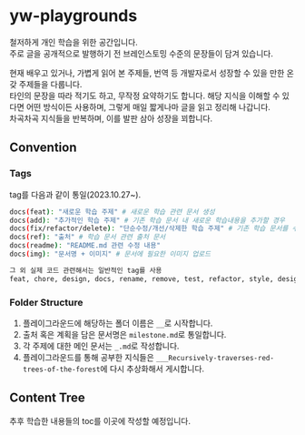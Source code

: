 # yw-playgrounds

철저하게 개인 학습을 위한 공간입니다.<br>
주로 글을 공개적으로 발행하기 전 브레인스토밍 수준의 문장들이 담겨 있습니다.<br>

현재 배우고 있거나, 가볍게 읽어 본 주제들, 번역 등 개발자로서 성장할 수 있을 만한 온갖 주제들을 다룹니다.</br>
타인의 문장을 따라 적기도 하고, 무작정 요약하기도 합니다. 해당 지식을 이해할 수 있다면 어떤 방식이든 사용하며, 그렇게 매일 짧게나마 글을 읽고 정리해 나갑니다.<br>
차곡차곡 지식들을 반복하며, 이를 발판 삼아 성장을 꾀합니다.

## Convention

### Tags

tag를 다음과 같이 통일(2023.10.27~).

```bash
docs(feat): "새로운 학습 주제" # 새로운 학습 관련 문서 생성
docs(add): "추가적인 학습 주제" # 기존 학습 문서 내 새로운 학습내용을 추가할 경우
docs(fix/refactor/delete): "단순수정/개선/삭제한 학습 주제" # 기존 학습 문서를 수정하는 경우 (수정/개선/삭제)
docs(ref): "출처" # 학습 문서 관련 출처 문서
docs(readme): "README.md 관련 수정 내용"
docs(img): "문서명 + 이미지" # 문서에 필요한 이미지 업로드

그 외 실제 코드 관련해서는 일반적인 tag를 사용
feat, chore, design, docs, rename, remove, test, refactor, style, design, ...
```

### Folder Structure

1. 플레이그라운드에 해당하는 폴더 이름은 `__`로 시작합니다.
2. 출처 혹은 계획을 담은 문서명은 `milestone.md`로 통일합니다.
3. 각 주제에 대한 메인 문서는 `_.md`로 작성합니다.
4. 플레이그라운드를 통해 공부한 지식들은 `___Recursively-traverses-red-trees-of-the-forest`에 다시 추상화해서 게시합니다.

## Content Tree

추후 학습한 내용들의 toc를 이곳에 작성할 예정입니다.
